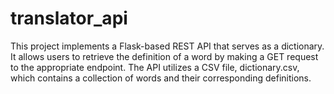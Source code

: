# translator_api

This project implements a Flask-based REST API that serves as a dictionary. It allows users to retrieve the definition of a word by making a GET request to the appropriate endpoint. The API utilizes a CSV file, dictionary.csv, which contains a collection of words and their corresponding definitions.

